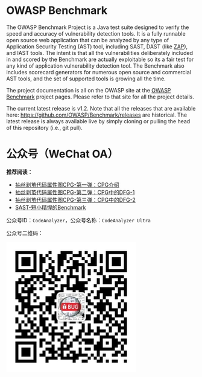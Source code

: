 # OWASP Benchmark
The OWASP Benchmark Project is a Java test suite designed to verify the speed and accuracy of vulnerability detection tools. It is a fully runnable open source web application that can be analyzed by any type of Application Security Testing (AST) tool, including SAST, DAST (like <a href="https://www.zaproxy.org/">ZAP</a>), and IAST tools. The intent is that all the vulnerabilities deliberately included in and scored by the Benchmark are actually exploitable so its a fair test for any kind of application vulnerability detection tool. The Benchmark also includes scorecard generators for numerous open source and commercial AST tools, and the set of supported tools is growing all the time.

The project documentation is all on the OWASP site at the <a href="https://owasp.org/www-project-benchmark">OWASP Benchmark</a> project pages. Please refer to that site for all the project details.

The current latest release is v1.2. Note that all the releases that are available here: https://github.com/OWASP/Benchmark/releases are historical. The latest release is always available live by simply cloning or pulling the head of this repository (i.e., git pull).

# 公众号（WeChat OA）

**推荐阅读：**

- [抽丝剥茧代码属性图CPG-第一弹：CPG介绍](https://mp.weixin.qq.com/s/JieX9Q4KLDAfH4s_FCvoXQ)
- [抽丝剥茧代码属性图CPG-第二弹：CPG中的DFG-1](https://mp.weixin.qq.com/s/GtnILXWXaPWKmnammGaMuQ)
- [抽丝剥茧代码属性图CPG-第三弹：CPG中的DFG-2](https://mp.weixin.qq.com/s/x7cAdgn6qx13vw_ODQNb7g)
- [SAST-短小精悍的Benchmark](https://mp.weixin.qq.com/s/s9k6YTTrf-Wj0A_vAce4Fg)

公众号ID：`CodeAnalyzer`，公众号名称：`CodeAnalyzer Ultra`

公众号二维码：

![Alt text](src/main/resources/CodeAnalyzer_ewm.jpg)